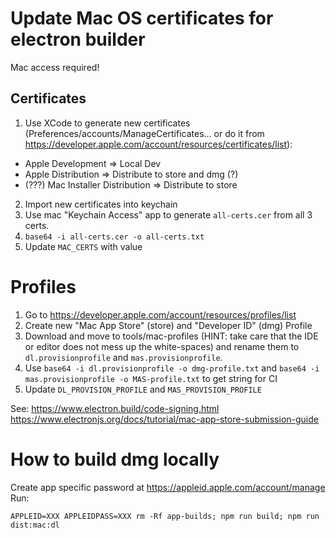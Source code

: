 # Update Mac OS certificates for electron builder

Mac access required!

## Certificates

1. Use XCode to generate new certificates (Preferences/accounts/ManageCertificates... or do it from https://developer.apple.com/account/resources/certificates/list):

- Apple Development => Local Dev
- Apple Distribution => Distribute to store and dmg (?)
- (???) Mac Installer Distribution => Distribute to store

2. Import new certificates into keychain
3. Use mac "Keychain Access" app to generate `all-certs.cer` from all 3 certs.
4. `base64 -i all-certs.cer -o all-certs.txt`
5. Update `MAC_CERTS` with value

# Profiles

1. Go to https://developer.apple.com/account/resources/profiles/list
2. Create new "Mac App Store" (store) and "Developer ID" (dmg) Profile
3. Download and move to tools/mac-profiles (HINT: take care that the IDE or editor does not mess up the white-spaces) and rename them to `dl.provisionprofile` and `mas.provisionprofile`.
4. Use `base64 -i dl.provisionprofile -o dmg-profile.txt` and `base64 -i mas.provisionprofile -o MAS-profile.txt` to get string for CI
5. Update `DL_PROVISION_PROFILE` and `MAS_PROVISION_PROFILE`

See:
https://www.electron.build/code-signing.html
https://www.electronjs.org/docs/tutorial/mac-app-store-submission-guide

# How to build dmg locally

Create app specific password at https://appleid.apple.com/account/manage
Run:

```
APPLEID=XXX APPLEIDPASS=XXX rm -Rf app-builds; npm run build; npm run dist:mac:dl
```
